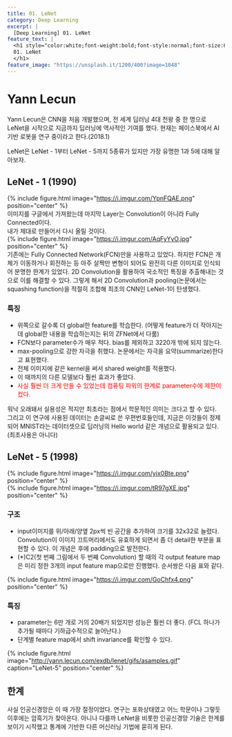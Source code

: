 ```yaml
---
title: 01. LeNet
category: Deep Learning
excerpt: |
  [Deep Learning] 01. LeNet
feature_text: |
  <h1 style="color:white;font-weight:bold;font-style:normal;font-size:66px">
  01. LeNet
  </h1>
feature_image: "https://unsplash.it/1200/400?image=1048"
---
```


# Yann Lecun
Yann Lecun은 CNN을 처음 개발했으며, 전 세계 딥러닝 4대 천왕 중 한 명으로 LeNet을 시작으로 지금까지
딥러닝에 역사적인 기여를 했다. 현재는 페이스북에서 AI 기반 로봇을 연구 중이라고 한다.(2018.1)  

LeNet은 LeNet - 1부터 LeNet - 5까지 5종류가 있지만 가장 유명한 1과 5에 대해 알아보자.  

## LeNet - 1 (1990)
{% include figure.html image="https://i.imgur.com/YpnFQAE.png" position="center" %}  
이미지를 구글에서 가져왔는데 마지막 Layer는 Convolution이 아니라 Fully Connected이다.  
내가 제대로 만들어서 다시 올릴 것이다.  
{% include figure.html image="https://i.imgur.com/AqFyYyO.jpg" position="center" %}  
기존에는 Fully Connected Network(FCN)만을 사용하고 있었다.
하지만 FCN은 개체가 이동하거나 회전하는 등 아주 살짝만 변형이 되어도 완전히 다른 이미지로 인식되어 분명한 한계가 있었다.
2D Convolution을 활용하여 국소적인 특징을 추출해내는 것으로 이를 해결할 수 있다.
그렇게 해서 2D Convolution과 pooling(논문에서는 squashing function)을 적절히 조합해 최초의 CNN인 LeNet-1이 탄생했다.  

### 특징
- 위쪽으로 갈수록 더 global한 feature를 학습한다. (어떻게 feature가 더 작아지는데 global한 내용을 학습하는지는 뒤의 ZFNet에서 다룸)
- FCN보다 parameter수가 매우 적다. bias를 제외하고 3220개 밖에 되지 않는다.
- max-pooling으로 강한 자극을 취했다. 논문에서는 자극을 요약(summarize)한다고 표현했다.
- 전체 이미지에 같은 kernel을 써서 shared weight를 적용했다.
- 이 때까지의 다른 모델보다 훨씬 효과가 좋았다.
- <span style='color:red'>사실 훨씬 더 크게 만들 수 있었는데 컴퓨팅 파워의 한계로 parameter수에 제한이 컸다.</span>

워낙 오래돼서 실용성은 적지만 최초라는 점에서 학문적인 의미는 크다고 할 수 있다.  
그리고 이 연구에 사용된 데이터는 손글씨로 쓴 우편번호들인데, 지금은 이것들이 정제되어 MNIST라는 데이터셋으로 딥러닝의 Hello world 같은 개념으로 활용되고 있다. (최초사용은 아니다)  


## LeNet - 5 (1998)
{% include figure.html image="https://i.imgur.com/yix0Bte.png" position="center" %}  
{% include figure.html image="https://i.imgur.com/tR97gXE.jpg" position="center" %}  

### 구조
- input이미지를 위/아래/양옆 2px씩 빈 공간을 추가하여 크기를 32x32로 늘렸다.
Convolution이 이미지 끄트머리에서도 유효하게 되면서 좀 더 detail한 부분을 표현할 수 있다.
이 개념은 후에 padding으로 발전한다.
- (\*)C2(첫 번째 그림에서 두 번째 Convolution) 할 때의 각 output feature map은 미리 정한 3개의 input feature map으로만 진행했다. 순서쌍은 다음 표와 같다.  

{% include figure.html image="https://i.imgur.com/GoChfx4.png" position="center" %}  

### 특징
- parameter는 6만 개로 거의 20배가 되었지만 성능은 훨씬 더 좋다. (FCL 하나가 추가될 때마다 기하급수적으로 늘어난다.)
- 단계별 feature map에서 shift invariance를 확인할 수 있다.

{% include figure.html image="http://yann.lecun.com/exdb/lenet/gifs/asamples.gif" caption="LeNet-5" position="center" %}


## 한계
사실 인공신경망은 이 때 가장 절정이었다. 연구는 포화상태였고 어느 학문이나 그렇듯 이후에는 암흑기가 찾아온다.
아니나 다를까 LeNet을 비롯한 인공신경망 기술은 한계를 보이기 시작했고 통계에 기반한 다른 머신러닝 기법에
묻히게 된다.
